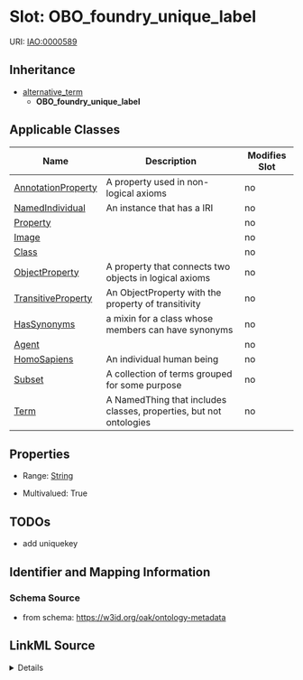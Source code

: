 

# Slot: OBO_foundry_unique_label

URI: [IAO:0000589](http://purl.obolibrary.org/obo/IAO_0000589)




## Inheritance

* [alternative_term](alternative_term.md)
    * **OBO_foundry_unique_label**






## Applicable Classes

| Name | Description | Modifies Slot |
| --- | --- | --- |
| [AnnotationProperty](AnnotationProperty.md) | A property used in non-logical axioms |  no  |
| [NamedIndividual](NamedIndividual.md) | An instance that has a IRI |  no  |
| [Property](Property.md) |  |  no  |
| [Image](Image.md) |  |  no  |
| [Class](Class.md) |  |  no  |
| [ObjectProperty](ObjectProperty.md) | A property that connects two objects in logical axioms |  no  |
| [TransitiveProperty](TransitiveProperty.md) | An ObjectProperty with the property of transitivity |  no  |
| [HasSynonyms](HasSynonyms.md) | a mixin for a class whose members can have synonyms |  no  |
| [Agent](Agent.md) |  |  no  |
| [HomoSapiens](HomoSapiens.md) | An individual human being |  no  |
| [Subset](Subset.md) | A collection of terms grouped for some purpose |  no  |
| [Term](Term.md) | A NamedThing that includes classes, properties, but not ontologies |  no  |







## Properties

* Range: [String](String.md)

* Multivalued: True





## TODOs

* add uniquekey

## Identifier and Mapping Information







### Schema Source


* from schema: https://w3id.org/oak/ontology-metadata




## LinkML Source

<details>
```yaml
name: OBO_foundry_unique_label
todos:
- add uniquekey
from_schema: https://w3id.org/oak/ontology-metadata
rank: 1000
is_a: alternative_term
slot_uri: IAO:0000589
multivalued: true
alias: OBO_foundry_unique_label
domain_of:
- HasSynonyms
range: string

```
</details>